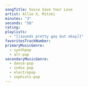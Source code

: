 ```yaml
---
songTitle: Susie Save Your Love
artist: Allie X, Mitski
minutes: "3"
seconds: "58"
rating:
playlists:
  - "[[sounds pretty gay but okay]]"
favoritesTrackNumber:
primaryMusicGenre:
  - synthpop
  - alt-pop
secondaryMusicGenre:
  - dance-pop
  - indie pop
  - electropop
  - sophisti-pop
---
```

